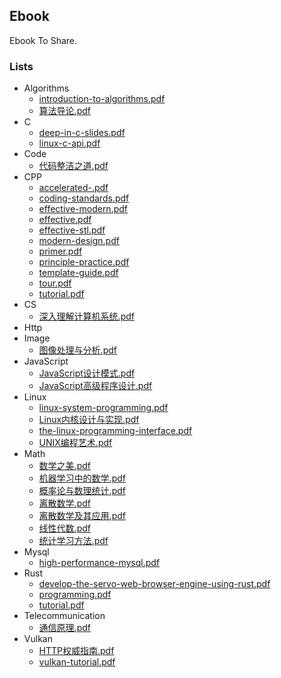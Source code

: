 ## Ebook

Ebook To Share.

### Lists

- Algorithms
    - [introduction-to-algorithms.pdf](./ebooks/Algorithms/introduction-to-algorithms.pdf)
    - [算法导论.pdf](./ebooks/Algorithms/算法导论.pdf)
- C
    - [deep-in-c-slides.pdf](./ebooks/C/deep-in-c-slides.pdf)
    - [linux-c-api.pdf](./ebooks/C/linux-c-api.pdf)
- Code
    - [代码整洁之道.pdf](./ebooks/Code/代码整洁之道.pdf)
- CPP
    - [accelerated-.pdf](./ebooks/CPP/accelerated-.pdf)
    - [coding-standards.pdf](./ebooks/CPP/coding-standards.pdf)
    - [effective-modern.pdf](./ebooks/CPP/effective-modern.pdf)
    - [effective.pdf](./ebooks/CPP/effective.pdf)
    - [effective-stl.pdf](./ebooks/CPP/effective-stl.pdf)
    - [modern-design.pdf](./ebooks/CPP/modern-design.pdf)
    - [primer.pdf](./ebooks/CPP/primer.pdf)
    - [principle-practice.pdf](./ebooks/CPP/principle-practice.pdf)
    - [template-guide.pdf](./ebooks/CPP/template-guide.pdf)
    - [tour.pdf](./ebooks/CPP/tour.pdf)
    - [tutorial.pdf](./ebooks/CPP/tutorial.pdf)
- CS
    - [深入理解计算机系统.pdf](./ebooks/CS/深入理解计算机系统.pdf)
- Http
- Image
    - [图像处理与分析.pdf](./ebooks/Image/图像处理与分析.pdf)
- JavaScript
    - [JavaScript设计模式.pdf](./ebooks/JavaScript/JavaScript设计模式.pdf)
    - [JavaScript高级程序设计.pdf](./ebooks/JavaScript/JavaScript高级程序设计.pdf)
- Linux
    - [linux-system-programming.pdf](./ebooks/Linux/linux-system-programming.pdf)
    - [Linux内核设计与实现.pdf](./ebooks/Linux/Linux内核设计与实现.pdf)
    - [the-linux-programming-interface.pdf](./ebooks/Linux/the-linux-programming-interface.pdf)
    - [UNIX编程艺术.pdf](./ebooks/Linux/UNIX编程艺术.pdf)
- Math
    - [数学之美.pdf](./ebooks/Math/数学之美.pdf)
    - [机器学习中的数学.pdf](./ebooks/Math/机器学习中的数学.pdf)
    - [概率论与数理统计.pdf](./ebooks/Math/概率论与数理统计.pdf)
    - [离散数学.pdf](./ebooks/Math/离散数学.pdf)
    - [离散数学及其应用.pdf](./ebooks/Math/离散数学及其应用.pdf)
    - [线性代数.pdf](./ebooks/Math/线性代数.pdf)
    - [统计学习方法.pdf](./ebooks/Math/统计学习方法.pdf)
- Mysql
    - [high-performance-mysql.pdf](./ebooks/Mysql/high-performance-mysql.pdf)
- Rust
    - [develop-the-servo-web-browser-engine-using-rust.pdf](./ebooks/Rust/develop-the-servo-web-browser-engine-using-rust.pdf)
    - [programming.pdf](./ebooks/Rust/programming.pdf)
    - [tutorial.pdf](./ebooks/Rust/tutorial.pdf)
- Telecommunication
    - [通信原理.pdf](./ebooks/Telecommunication/通信原理.pdf)
- Vulkan
    - [HTTP权威指南.pdf](./ebooks/Vulkan/HTTP权威指南.pdf)
    - [vulkan-tutorial.pdf](./ebooks/Vulkan/vulkan-tutorial.pdf)
